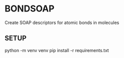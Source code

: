 # BONDSOAP

Create SOAP descriptors for atomic bonds in molecules

## SETUP

python -m venv venv
pip install -r requirements.txt

